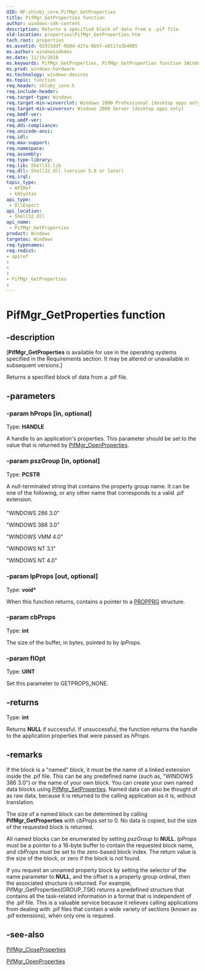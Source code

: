 ```yaml
---
UID: NF:shlobj_core.PifMgr_GetProperties
title: PifMgr_GetProperties function
author: windows-sdk-content
description: Returns a specified block of data from a .pif file.
old-location: properties\PifMgr_GetProperties.htm
tech.root: properties
ms.assetid: 62933ddf-9b0d-427a-8b5f-a0117a3b4885
ms.author: windowssdkdev
ms.date: 11/15/2018
ms.keywords: PifMgr_GetProperties, PifMgr_GetProperties function [Windows Properties], _win32_PifMgr_GetProperties, properties.PifMgr_GetProperties, shell.PifMgr_GetProperties, shlobj_core/PifMgr_GetProperties
ms.prod: windows-hardware
ms.technology: windows-devices
ms.topic: function
req.header: shlobj_core.h
req.include-header: 
req.target-type: Windows
req.target-min-winverclnt: Windows 2000 Professional [desktop apps only]
req.target-min-winversvr: Windows 2000 Server [desktop apps only]
req.kmdf-ver: 
req.umdf-ver: 
req.ddi-compliance: 
req.unicode-ansi: 
req.idl: 
req.max-support: 
req.namespace: 
req.assembly: 
req.type-library: 
req.lib: Shell32.lib
req.dll: Shell32.dll (version 5.0 or later)
req.irql: 
topic_type:
 - APIRef
 - kbSyntax
api_type:
 - DllExport
api_location:
 - Shell32.dll
api_name:
 - PifMgr_GetProperties
product: Windows
targetos: Windows
req.typenames: 
req.redist: 
- apiref
: 
- 
: 
- PifMgr_GetProperties
: 
---
```


# PifMgr_GetProperties function


## -description


<p class="CCE_Message">[<b>PifMgr_GetProperties</b> is available for use in the operating systems specified in the Requirements section. It may be altered or unavailable in subsequent versions.]

Returns a specified block of data from a .pif file.


## -parameters




### -param hProps [in, optional]

Type: <b>HANDLE</b>

A handle to an application's properties. This parameter should be set to the value that is returned by <a href="https://msdn.microsoft.com/0bc11528-7278-4765-b3cb-671ba82c9155">PifMgr_OpenProperties</a>.


### -param pszGroup [in, optional]

Type: <b>PCSTR</b>

A null-terminated string that contains the property group name. It can be one of the following, or any other name that corresponds to a valid .pif extension.



#### 

"WINDOWS 286 3.0"

"WINDOWS 386 3.0"

"WINDOWS VMM 4.0"

"WINDOWS NT  3.1"

"WINDOWS NT  4.0"


### -param lpProps [out, optional]

Type: <b>void*</b>

When this function returns, contains a pointer to a <a href="https://msdn.microsoft.com/603f990b-efb8-4d72-bc96-27bda4ffcbd8">PROPPRG</a> structure.


### -param cbProps

Type: <b>int</b>

The size of the buffer, in bytes, pointed to by <i>lpProps</i>.


### -param flOpt

Type: <b>UINT</b>

Set this parameter to GETPROPS_NONE.


## -returns



Type: <b>int</b>

Returns <b>NULL</b> if successful. If unsuccessful, the function returns the handle to the application properties that were passed as <i>hProps</i>.




## -remarks



If the block is a "named" block, it must be the name of a linked extension inside the .pif file. This can be any predefined name (such as, "WINDOWS 386 3.0") or the name of your own block. You can create your own named data blocks using <a href="https://msdn.microsoft.com/720ed580-1867-4651-aef6-24ac4397ad39">PifMgr_SetProperties</a>. Named data can also be thought of as raw data, because it is returned to the calling application as it is, without translation.

The size of a named block can be determined by calling <b>PifMgr_GetProperties</b> with <i>cbProps</i> set to 0. No data is copied, but the size of the requested block is returned.

All named blocks can be enumerated by setting <i>pszGroup</i> to <b>NULL</b>. <i>lpProps</i> must be a pointer to a 16-byte buffer to contain the requested block name, and <i>cbProps</i> must be set to the zero-based block index.  The return value is the size of the block, or zero if the block is not found.

If you request an unnamed property block by setting the selector of the name parameter to <b>NULL</b>, and the offset is a property group ordinal, then the associated structure is returned. For example, PifMgr_GetProperties(GROUP_TSK) returns a predefined structure that contains all the task-related information in a format that is independent of the .pif file. This is a valuable service because it relieves calling applications from dealing with .pif files that contain a wide variety of sections (known as .pif extensions), when only one is required.




## -see-also




<a href="https://msdn.microsoft.com/fd50d4f8-87c8-4162-9e88-3c8592b929fa">PifMgr_CloseProperties</a>



<a href="https://msdn.microsoft.com/0bc11528-7278-4765-b3cb-671ba82c9155">PifMgr_OpenProperties</a>
 

 

